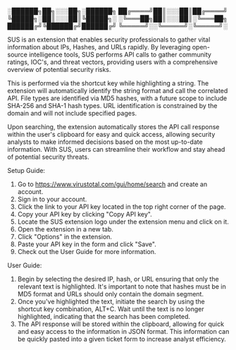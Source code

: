 

░██████╗██╗░░░██╗░██████╗
██╔════╝██║░░░██║██╔════╝
╚█████╗░██║░░░██║╚█████╗░
░╚═══██╗██║░░░██║░╚═══██╗
██████╔╝╚██████╔╝██████╔╝
╚═════╝░░╚═════╝░╚═════╝░
        
SUS is an extension that enables security professionals to gather vital information about IPs, Hashes, and URLs rapidly. By leveraging open-source intelligence tools, SUS performs API calls to gather community ratings, IOC's, and threat vectors, providing users with a comprehensive overview of potential security risks.

This is performed via the shortcut key while highlighting a string. The extension will automatically identify the string format and call the correlated API. File types are identified via MD5 hashes, with a future scope to include SHA-256 and SHA-1 hash types. URL identification is constrained by the domain and will not include specified pages. 

Upon searching, the extension automatically stores the API call response within the user's clipboard for easy and quick access, allowing security analysts to make informed decisions based on the most up-to-date information. With SUS, users can streamline their workflow and stay ahead of potential security threats.

Setup Guide:

1. Go to https://www.virustotal.com/gui/home/search and create an account.
2. Sign in to your account.
3. Click the link to your API key located in the top right corner of the page.
4. Copy your API key by clicking "Copy API key".
5. Locate the SUS extension logo under the extension menu and click on it.
6. Open the extension in a new tab.
7. Click "Options" in the extension.
8. Paste your API key in the form and click "Save".
9. Check out the User Guide for more information.

User Guide:

1. Begin by selecting the desired IP, hash, or URL ensuring that only the relevant text is highlighted. It's important to note that hashes must be in MD5 format and URLs should only contain the domain segment.
2. Once you've highlighted the text, initiate the search by using the shortcut key combination, ALT+C. Wait until the text is no longer highlighted, indicating that the search has been completed.
3. The API response will be stored within the clipboard, allowing for quick and easy access to the information in JSON format. This information can be quickly pasted into a given ticket form to increase analyst efficiency.
